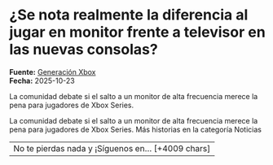 # ¿Se nota realmente la diferencia al jugar en monitor frente a televisor en las nuevas consolas?

**Fuente:** [Generación Xbox](https://generacionxbox.com/se-nota-realmente-la-diferencia-al-jugar-en-monitor-frente-a-televisor-en-la-nuevas-consolas/)  
**Fecha:** 2025-10-23

La comunidad debate si el salto a un monitor de alta frecuencia merece la pena para jugadores de Xbox Series.

La comunidad debate si el salto a un monitor de alta frecuencia merece la pena para jugadores de Xbox Series.
Más historias en la categoría Noticias
<table><tr><td>No te pierdas nada y ¡Síguenos en… [+4009 chars]
